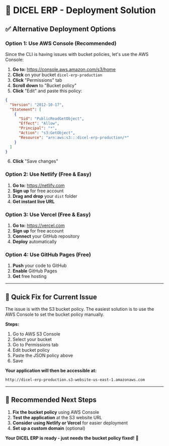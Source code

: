 # 🚀 DICEL ERP - Deployment Solution

## ✅ **Alternative Deployment Options**

### **Option 1: Use AWS Console (Recommended)**

Since the CLI is having issues with bucket policies, let's use the AWS Console:

1. **Go to:** https://console.aws.amazon.com/s3/home
2. **Click** on your bucket `dicel-erp-production`
3. **Click** "Permissions" tab
4. **Scroll down** to "Bucket policy"
5. **Click** "Edit" and paste this policy:

```json
{
  "Version": "2012-10-17",
  "Statement": [
    {
      "Sid": "PublicReadGetObject",
      "Effect": "Allow",
      "Principal": "*",
      "Action": "s3:GetObject",
      "Resource": "arn:aws:s3:::dicel-erp-production/*"
    }
  ]
}
```

6. **Click** "Save changes"

### **Option 2: Use Netlify (Free & Easy)**

1. **Go to:** https://netlify.com
2. **Sign up** for free account
3. **Drag and drop** your `dist` folder
4. **Get instant live URL**

### **Option 3: Use Vercel (Free & Easy)**

1. **Go to:** https://vercel.com
2. **Sign up** for free account
3. **Connect** your GitHub repository
4. **Deploy** automatically

### **Option 4: Use GitHub Pages (Free)**

1. **Push** your code to GitHub
2. **Enable** GitHub Pages
3. **Get** free hosting

---

## 🎯 **Quick Fix for Current Issue**

The issue is with the S3 bucket policy. The easiest solution is to use the AWS Console to set the bucket policy manually.

**Steps:**
1. Go to AWS S3 Console
2. Select your bucket
3. Go to Permissions tab
4. Edit bucket policy
5. Paste the JSON policy above
6. Save

**Your application will then be accessible at:**
```
http://dicel-erp-production.s3-website-us-east-1.amazonaws.com
```

---

## 🚀 **Recommended Next Steps**

1. **Fix the bucket policy** using AWS Console
2. **Test the application** at the S3 website URL
3. **Consider using Netlify or Vercel** for easier deployment
4. **Set up a custom domain** (optional)

**Your DICEL ERP is ready - just needs the bucket policy fixed!** 🎉 